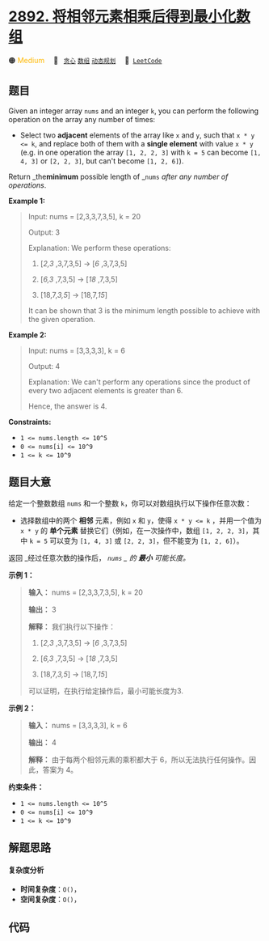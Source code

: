 # [2892. 将相邻元素相乘后得到最小化数组](https://leetcode.com/problems/minimizing-array-after-replacing-pairs-with-their-product)

🟠 <font color=#ffb800>Medium</font>&emsp; 🔖&ensp; [`贪心`](/tag/greedy.md) [`数组`](/tag/array.md) [`动态规划`](/tag/dynamic-programming.md)&emsp; 🔗&ensp;[`LeetCode`](https://leetcode.com/problems/minimizing-array-after-replacing-pairs-with-their-product)

## 题目

Given an integer array `nums` and an integer `k`, you can perform the
following operation on the array any number of times:

  * Select two **adjacent** elements of the array like `x` and `y`, such that `x * y <= k`, and replace both of them with a **single element** with value `x * y` (e.g. in one operation the array `[1, 2, 2, 3]` with `k = 5` can become `[1, 4, 3]` or `[2, 2, 3]`, but can't become `[1, 2, 6]`).

Return _the**minimum** possible length of _`nums` _after any number of
operations_.



**Example 1:**

> Input: nums = [2,3,3,7,3,5], k = 20
> 
> Output: 3
> 
> Explanation: We perform these operations:
> 
> 1. [_2,3_ ,3,7,3,5] -> [_6_ ,3,7,3,5]
> 
> 2. [_6,3_ ,7,3,5] -> [_18_ ,7,3,5]
> 
> 3. [18,7,_3,5_] -> [18,7,_15_]
> 
> It can be shown that 3 is the minimum length possible to achieve with the given operation.

**Example 2:**

> Input: nums = [3,3,3,3], k = 6
> 
> Output: 4
> 
> Explanation: We can't perform any operations since the product of every two adjacent elements is greater than 6.
> 
> Hence, the answer is 4.



**Constraints:**

  * `1 <= nums.length <= 10^5`
  * `0 <= nums[i] <= 10^9`
  * `1 <= k <= 10^9`


## 题目大意

给定一个整数数组 `nums` 和一个整数 `k`，你可以对数组执行以下操作任意次数：

  * 选择数组中的两个 **相邻**  元素，例如 `x` 和 `y`，使得 `x * y <= k` ，并用一个值为 `x * y` 的 **单个元素**  替换它们（例如，在一次操作中，数组 `[1, 2, 2, 3]`，其中 `k = 5` 可以变为 `[1, 4, 3]` 或 `[2, 2, 3]`，但不能变为 `[1, 2, 6]`）。

返回 _经过任意次数的操作后，  _`nums` _  的 **最小** 可能长度。_



**示例 1：**

> 
> 
> 
> 
> 
> **输入：** nums = [2,3,3,7,3,5], k = 20
> 
> **输出：** 3
> 
> **解释：** 我们执行以下操作：
> 
> 1. [_2,3_ ,3,7,3,5] -> [_6_ ,3,7,3,5]
> 
> 2. [_6,3_ ,7,3,5] -> [_18_ ,7,3,5]
> 
> 3. [18,7,_3,5_] -> [18,7,_15_]
> 
> 可以证明，在执行给定操作后，最小可能长度为3.

**示例 2：**

> 
> 
> 
> 
> 
> **输入：** nums = [3,3,3,3], k = 6
> 
> **输出：** 4
> 
> **解释：** 由于每两个相邻元素的乘积都大于 6，所以无法执行任何操作。因此，答案为 4。



**约束条件：**

  * `1 <= nums.length <= 10^5`
  * `0 <= nums[i] <= 10^9`
  * `1 <= k <= 10^9`


## 解题思路

#### 复杂度分析

- **时间复杂度**：`O()`，
- **空间复杂度**：`O()`，

## 代码

```javascript

```
